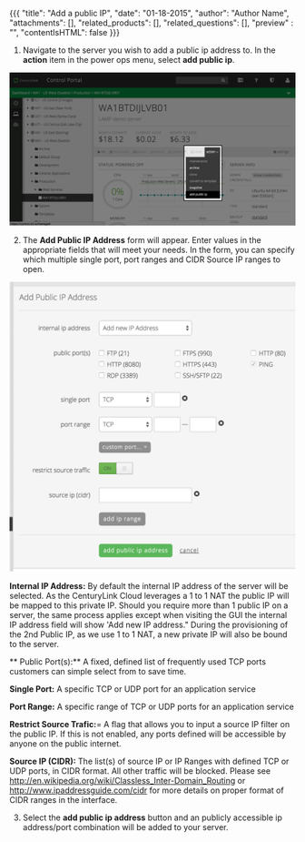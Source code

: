 {{{
  "title": "Add a public IP",
  "date": "01-18-2015",
  "author": "Author Name",
  "attachments": [],
  "related_products": [],
  "related_questions": [],
  "preview" : "",
  "contentIsHTML": false
}}}

1. Navigate to the server you wish to add a public ip address to. In the **action** item in the power ops menu, select **add public ip**.

  ![Add a public ip address to a server in the Control Portal](../images/servers-public-ip-1.png)

2. The **Add Public IP Address** form will appear. Enter values in the appropriate fields that will meet your needs. In the form, you can specify which multiple single port, port ranges and CIDR Source IP ranges to open.

  ![Add a public ip address to a server in the Control Portal](../images/servers-public-ip-2.png)

  **Internal IP Address:** By default the internal IP address of the server will be selected. As the CenturyLink Cloud leverages a 1 to 1 NAT the public IP will be mapped to this private IP. Should you require more than 1 public IP on a server, the same process applies except when visiting the GUI the internal IP address field will show 'Add new IP address."  During the provisioning of the 2nd Public IP, as we use 1 to 1 NAT, a new private IP will also be bound to the server.

  ** Public Port(s):**  A fixed, defined list of frequently used TCP ports customers can simple select from to save time.

  **Single Port:** A specific TCP or UDP port for an application service

  **Port Range:** A specific range of TCP or UDP ports for an application service

  **Restrict Source Trafic:**= A flag that allows you to input a source IP filter on the public IP. If this is not enabled, any ports defined will be accessible by anyone on the public internet.

  **Source IP (CIDR):**  The list(s) of source IP or IP Ranges with defined TCP or UDP ports, in CIDR format. All other traffic will be blocked. Please see http://en.wikipedia.org/wiki/Classless_Inter-Domain_Routing or http://www.ipaddressguide.com/cidr for more details on proper format of CIDR ranges in the interface.

3. Select the **add public ip address** button and an publicly accessible ip address/port combination will be added to your server.

